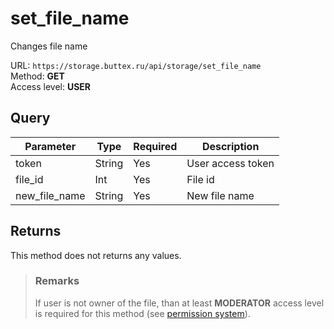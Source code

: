 # set_file_name
Changes file name

URL: `https://storage.buttex.ru/api/storage/set_file_name`\
Method: **GET**\
Access level: **USER**

## Query
| Parameter     | Type   | Required | Description       |
|---------------|--------|----------|-------------------|
| token         | String | Yes      | User access token |
| file_id       | Int    | Yes      | File id           |
| new_file_name | String | Yes      | New file name     |

## Returns
This method does not returns any values.

> ### Remarks
> If user is not owner of the file, than at least **MODERATOR** access level
> is required for this method (see [permission system](../../users/permission-system.md)).